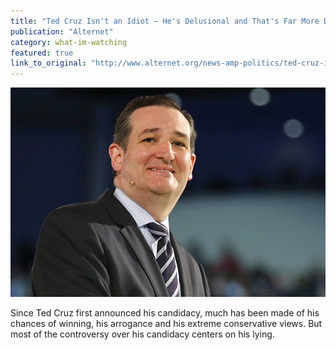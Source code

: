```yaml
---
title: "Ted Cruz Isn't an Idiot — He's Delusional and That's Far More Dangerous"
publication: "Alternet"
category: what-im-watching
featured: true
link_to_original: "http://www.alternet.org/news-amp-politics/ted-cruz-isnt-idiot-hes-delusional-and-thats-far-more-dangerous"
---
```

![](/assets/img/ted_cruz17.jpg)

Since Ted Cruz first announced his candidacy, much has been made of his chances of winning, his arrogance and his extreme conservative views. But most of the controversy over his candidacy centers on his lying.
